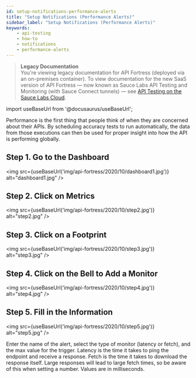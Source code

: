 ```yaml
---
id: setup-notifications-performance-alerts
title: "Setup Notifications (Performance Alerts)"
sidebar_label: "Setup Notifications (Performance Alerts)"
keywords:
    - api-testing
    - how-to
    - notifications
    - performance-alerts
---
```


<head>
  <meta name="robots" content="noindex" />
</head>

>**Legacy Documentation**<br/>You're viewing legacy documentation for API Fortress (deployed via an on-premises container). To view documentation for the new SaaS version of API Fortress &#8212; now known as Sauce Labs API Testing and Monitoring (with Sauce Connect tunnels) &#8212; see [API Testing on the Sauce Labs Cloud](/api-testing/).

import useBaseUrl from '@docusaurus/useBaseUrl';

Performance is the first thing that people think of when they are concerned about their APIs. By scheduling accuracy tests to run automatically, the data from those executions can then be used for proper insight into how the API is performing globally.

## Step 1. Go to the Dashboard

<img src={useBaseUrl('img/api-fortress/2020/10/dashboard1.jpg')} alt="dashboard1.jpg" />

## Step 2. Click on Metrics

<img src={useBaseUrl('img/api-fortress/2020/10/step2.jpg')} alt="step2.jpg" />

## Step 3. Click on a Footprint

<img src={useBaseUrl('img/api-fortress/2020/10/step3.jpg')} alt="step3.jpg" />

## Step 4. Click on the Bell to Add a Monitor

<img src={useBaseUrl('img/api-fortress/2020/10/step4.jpg')} alt="step4.jpg" />

## Step 5. Fill in the Information

<img src={useBaseUrl('img/api-fortress/2020/10/step5.jpg')} alt="step5.jpg" />

Enter the name of the alert, select the type of monitor (latency or fetch), and the max value for the trigger. Latency is the time it takes to ping the endpoint and receive a response. Fetch is the time it takes to download the response itself. Large responses will lead to large fetch times, so be aware of this when setting a number. Values are in milliseconds.
